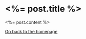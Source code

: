 <!DOCTYPE html>
<html lang="en">
<head>
  <meta charset="UTF-8">
  <meta name="viewport" content="width=device-width, initial-scale=1.0">
  <link rel="stylesheet" href="/styles/style.css">
  <title><%= post.title %></title>
</head>
<body>
  <h1><%= post.title %></h1>
  <p><%= post.content %></p>
  <a href="/">Go back to the homepage</a>
</body>
</html>
